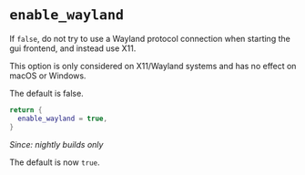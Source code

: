 # `enable_wayland`

If `false`, do not try to use a Wayland protocol connection
when starting the gui frontend, and instead use X11.

This option is only considered on X11/Wayland systems and
has no effect on macOS or Windows.

The default is false.

```lua
return {
  enable_wayland = true,
}
```

*Since: nightly builds only*

The default is now `true`.
